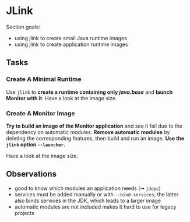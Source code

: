 # JLink

Section goals:

* using jlink to create small Java runtime images
* using jlink to create application runtime images

## Tasks

### Create A Minimal Runtime

Use `jlink` to **create a runtime containing only _java.base_** and **launch Monitor with it**.
Have a look at the image size.

### Create A Monitor Image

**Try to build an image of the Monitor application** and see it fail due to the dependency on automatic modules.
**Remove automatic modules** by deleting the corresponding features, then build and run an image.
**Use the `jlink` option `--launcher`.**

Have a look at the image size.


## Observations

* good to know which modules an application needs (⇝ `jdeps`)
* services must be added manually or with `--bind-services`; the latter also binds services in the JDK, which leads to a larger image
* automatic modules are not included makes it hard to use for legacy projects
